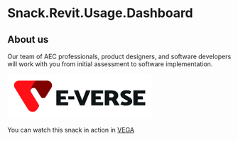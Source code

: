 # Snack.Revit.Usage.Dashboard

## About us

Our team of AEC professionals, product designers, and software developers will work with you from initial assessment to software implementation.

[<img src="https://github.com/EverseDevelopment/DynaForge/blob/main/Assets/e-verse_logo_no%20slogan.jpg" width="325" height="100">](https://www.e-verse.com/)

  You can watch this snack in action in [VEGA](https://revitusage.e-verse.com/)
